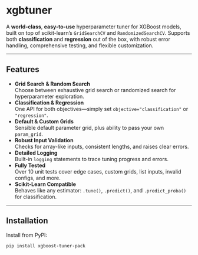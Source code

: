 # xgbtuner


A **world-class**, **easy-to-use** hyperparameter tuner for XGBoost models, built on top of scikit-learn’s `GridSearchCV` and `RandomizedSearchCV`. Supports both **classification** and **regression** out of the box, with robust error handling, comprehensive testing, and flexible customization.

---

## Features

- **Grid Search & Random Search**  
  Choose between exhaustive grid search or randomized search for hyperparameter exploration.
- **Classification & Regression**  
  One API for both objectives—simply set `objective="classification"` or `"regression"`.
- **Default & Custom Grids**  
  Sensible default parameter grid, plus ability to pass your own `param_grid`.
- **Robust Input Validation**  
  Checks for array-like inputs, consistent lengths, and raises clear errors.
- **Detailed Logging**  
  Built-in `logging` statements to trace tuning progress and errors.
- **Fully Tested**  
  Over 10 unit tests cover edge cases, custom grids, list inputs, invalid configs, and more.
- **Scikit-Learn Compatible**  
  Behaves like any estimator: `.tune()`, `.predict()`, and `.predict_proba()` for classification.

---

##  Installation

Install from PyPI:

```bash
pip install xgboost-tuner-pack
